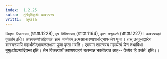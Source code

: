 ```yaml
---
index:  1.2.25
sutra:  तृषिमृषिकृशेः काश्यपस्य
vritti:  nyasa
---
```


`ञितृषा पिपासायाम्` (धा.पा.1228), `मृष तितिक्षायाम्` (धा.पा.1164), `कृश तनूकरणे` (धा.पा.1227)।
`काश्यपग्रहणं पूजार्थम्` इति। `काश्यपस्यैवैतद्विषयकं ज्ञानं नान्येषाम्` इत्यसाधारणज्ञानोद्भावनमेव पूजा। तस् तत्पूजाद्वारेण शास्त्रस्यापि महार्थतोद्भावनलक्षणा पूजा कृता भवति। एवन्नाम शास्त्रस्य महार्थत्वं येन तथाविधा मुमुक्षवोऽप्याद्रियन्त इति। तेन विकल्पार्थं काश्यपग्रहणं कस्मान्न भवतीत्यत आह-- वेत्येव हि
वर्त्तते` इति।।

